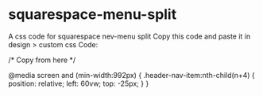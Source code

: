 # squarespace-menu-split
A css code for squarespace nev-menu split
Copy this code and paste it in design > custom css
Code:

/* Copy from here */

@media screen and (min-width:992px) {
.header-nav-item:nth-child(n+4) {
    position: relative;
    left: 60vw;
    top: -25px;
}
}
